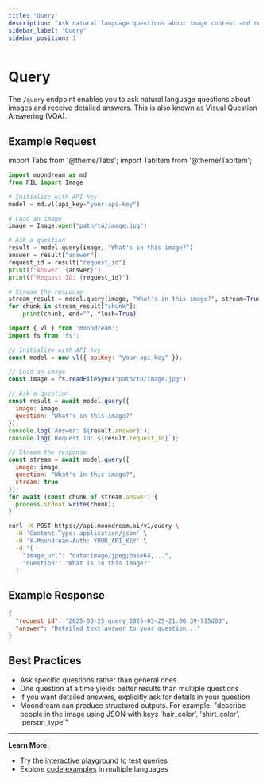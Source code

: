 ```yaml
---
title: "Query"
description: "Ask natural language questions about image content and receive detailed, accurate answers."
sidebar_label: "Query"
sidebar_position: 1
---
```


# Query

The `/query` endpoint enables you to ask natural language questions about images and receive detailed answers. This is also known as Visual Question Answering (VQA).

## Example Request

import Tabs from '@theme/Tabs';
import TabItem from '@theme/TabItem';

<Tabs>
  <TabItem value="py" label="Python" default>
  
```python
import moondream as md
from PIL import Image

# Initialize with API key
model = md.vl(api_key="your-api-key")

# Load an image
image = Image.open("path/to/image.jpg")

# Ask a question
result = model.query(image, "What's in this image?")
answer = result["answer"]
request_id = result["request_id"]
print(f"Answer: {answer}")
print(f"Request ID: {request_id}")

# Stream the response
stream_result = model.query(image, "What's in this image?", stream=True)
for chunk in stream_result["chunk"]:
    print(chunk, end="", flush=True)
```

  </TabItem>
  <TabItem value="js" label="Node.js">
  
```javascript
import { vl } from 'moondream';
import fs from 'fs';

// Initialize with API key
const model = new vl({ apiKey: "your-api-key" });

// Load an image
const image = fs.readFileSync("path/to/image.jpg");

// Ask a question
const result = await model.query({
  image: image,
  question: "What's in this image?"
});
console.log(`Answer: ${result.answer}`);
console.log(`Request ID: ${result.request_id}`);

// Stream the response
const stream = await model.query({
  image: image,
  question: "What's in this image?",
  stream: true
});
for await (const chunk of stream.answer) {
  process.stdout.write(chunk);
}
```

  </TabItem>
  <TabItem value="sh" label="cURL">
  
```bash
curl -X POST https://api.moondream.ai/v1/query \
  -H 'Content-Type: application/json' \
  -H 'X-Moondream-Auth: YOUR_API_KEY' \
  -d '{
    "image_url": "data:image/jpeg;base64,...",
    "question": "What is in this image?"
  }'
```

  </TabItem>
</Tabs>

## Example Response

```json
{
  "request_id": "2025-03-25_query_2025-03-25-21:00:39-715d03",
  "answer": "Detailed text answer to your question..."
}
```

## Best Practices

- Ask specific questions rather than general ones
- One question at a time yields better results than multiple questions
- If you want detailed answers, explicitly ask for details in your question
- Moondream can produce structured outputs. For example: "describe people in the image using JSON with keys 'hair_color', 'shirt_color', 'person_type'"

---

**Learn More:**

- Try the [interactive playground](https://moondream.ai/c/playground) to test queries
- Explore [code examples](https://github.com/m87-labs/moondream-examples) in multiple languages
